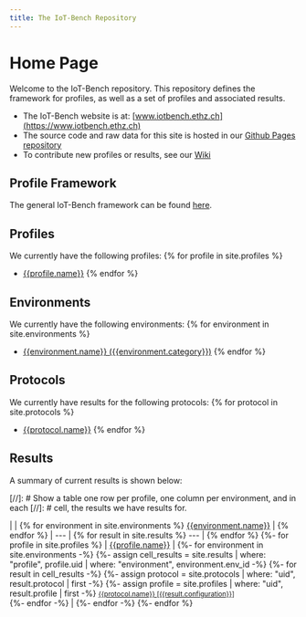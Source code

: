 ```yaml
---
title: The IoT-Bench Repository
---
```


# Home Page

Welcome to the IoT-Bench repository.
This repository defines the framework for profiles, as well as a set of profiles and associated results.
* The IoT-Bench website is at: [www.iotbench.ethz.ch](https://www.iotbench.ethz.ch)
* The source code and raw data for this site is hosted in our [Github Pages repository](https://github.com/iot-benchmark/iot-benchmark.github.io)
* To contribute new profiles or results, see our [Wiki](https://github.com/iot-benchmark/iot-benchmark.github.io/wiki)

## Profile Framework

The general IoT-Bench framework can be found [here](/framework).

## Profiles

We currently have the following profiles:
{% for profile in site.profiles %}
* [{{profile.name}}](/profiles/{{profile.uid}})
{% endfor %}

## Environments

We currently have the following environments:
{% for environment in site.environments %}
* [{{environment.name}} ({{environment.category}})](/environments/{{environment.env_id}})
{% endfor %}

## Protocols

We currently have results for the following protocols:
{% for protocol in site.protocols %}
* [{{protocol.name}}](/protocols/{{protocol.uid}})
{% endfor %}

## Results

A summary of current results is shown below:

[//]: # Show a table one row per profile, one column per environment, and in each
[//]: # cell, the results we have results for.

|  | {% for environment in site.environments %} [{{environment.name}}](/environments/{{environment.env_id}}) | {% endfor %}
| --- | {% for result in site.results %} --- | {% endfor %}
{%- for profile in site.profiles %}
| [{{profile.name}}](/profiles/{{profile.uid}}) |
{%- for environment in site.environments -%}
{%- assign cell_results = site.results | where: "profile", profile.uid | where: "environment", environment.env_id -%}
{%- for result in cell_results -%}
{%- assign protocol = site.protocols | where: "uid", result.protocol | first -%}
{%- assign profile = site.profiles | where: "uid", result.profile | first -%}
<small>[{{protocol.name}} [{{result.configuration}}]](/results/{{result.result_id}})</small><br />
{%- endfor -%}
 |
{%- endfor -%}
{%- endfor %}
